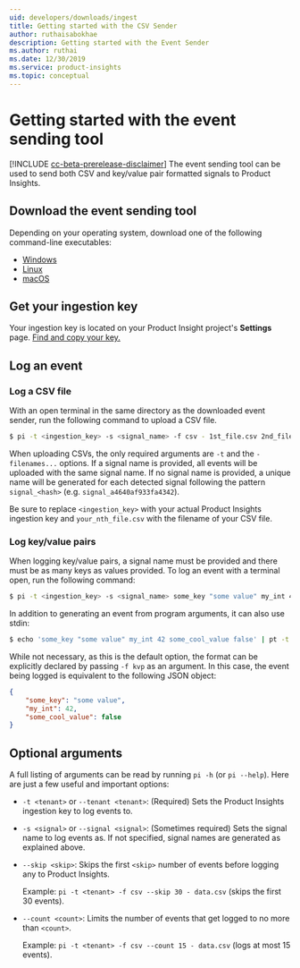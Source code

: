 ```yaml
---
uid: developers/downloads/ingest
title: Getting started with the CSV Sender
author: ruthaisabokhae
description: Getting started with the Event Sender
ms.author: ruthai
ms.date: 12/30/2019
ms.service: product-insights
ms.topic: conceptual
---
```


# Getting started with the event sending tool

[!INCLUDE [cc-beta-prerelease-disclaimer]( includes/cc-beta-prerelease-disclaimer.md)]
The event sending tool can be used to send both CSV and key/value pair formatted signals to Product Insights.

## Download the event sending tool

Depending on your operating system, download one of the following command-line executables:

* [Windows](https://download.pi.dynamics.com/sdk/ProductInsightsSenders/EventSender/Windows/pi.exe)
* [Linux](https://download.pi.dynamics.com/sdk/ProductInsightsSenders/EventSender/Linux/pi)
* [macOS](https://download.pi.dynamics.com/sdk/ProductInsightsSenders/EventSender/macOS/pi)

## Get your ingestion key

Your ingestion key is located on your Product Insight project's **Settings** page. [Find and copy your key.](api-token.md)

## Log an event

### Log a CSV file

With an open terminal in the same directory as the downloaded event sender, run the following command to upload a CSV file.

```bash
$ pi -t <ingestion_key> -s <signal_name> -f csv - 1st_file.csv 2nd_file.csv ... nth_file.csv
```

When uploading CSVs, the only required arguments are `-t` and the `- filenames...` options. If a signal name is provided, all events will be uploaded with the same signal name. If no signal name is provided, a unique name will be generated for each detected signal following the pattern `signal_<hash>` (e.g. `signal_a4640af933fa4342`).

Be sure to replace `<ingestion_key>` with your actual Product Insights ingestion key and `your_nth_file.csv` with the filename of your CSV file.

### Log key/value pairs

When logging key/value pairs, a signal name must be provided and there must be as many keys as values provided. To log an event with a terminal open, run the following command:

```bash
$ pi -t <ingestion_key> -s <signal_name> some_key "some value" my_int 42 some_cool_value false
```

In addition to generating an event from program arguments, it can also use stdin:

```bash
$ echo 'some_key "some value" my_int 42 some_cool_value false' | pt -t <ingestion_key> -s <signal_name> -
```

While not necessary, as this is the default option, the format can be explicitly declared by passing `-f kvp` as an argument. In this case, the event being logged is equivalent to the following JSON object:

```json
{
    "some_key": "some value",
    "my_int": 42,
    "some_cool_value": false
}
```

## Optional arguments

A full listing of arguments can be read by running `pi -h` (or `pi --help`). Here are just a few useful and important options:

* `-t <tenant>` or `--tenant <tenant>`: (Required) Sets the Product Insights ingestion key to log events to.

* `-s <signal>` or `--signal <signal>`: (Sometimes required) Sets the signal name to log events as. If not specified,  signal names are generated as explained above.

* `--skip <skip>`: Skips the first `<skip>` number of events before logging any to Product Insights.

    Example: `pi -t <tenant> -f csv --skip 30 - data.csv` (skips the first 30 events).

* `--count <count>`: Limits the number of events that get logged to no more than `<count>`.

    Example: `pi -t <tenant> -f csv --count 15 - data.csv` (logs at most 15 events).
